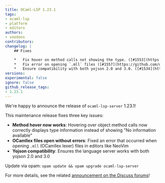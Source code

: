 ```yaml
---
title: OCaml-LSP 1.23.1
tags:
- ocaml-lsp
- platform
- editors
authors:
- voodoos
contributors:
changelog: |
    ## Fixes

    *   Fix hover on method calls not showing the type. ([#1553](https://github.com/ocaml/ocaml-lsp/pull/1553), fixes [#1552](https://github.com/ocaml/ocaml-lsp/issues/1552))
    *   Fix error on opening `.mll` files ([#1557](https://github.com/ocaml/ocaml-lsp/pull/1557))
    *   Ensure compatibility with both yojson 2.0 and 3.0. ([#1534](https://github.com/ocaml/ocaml-lsp/pull/1534))
versions:
experimental: false
ignore: false
github_release_tags:
- 1.23.1
---
```


We're happy to announce the release of `ocaml-lsp-server` 1.23.1!

This maintenance release fixes three key issues:

- **Method hover now works**: Hovering over object method calls now correctly displays type information instead of showing "No information available"
- **OCamllex files open without errors**: Fixed an error that occurred when opening `.mll` (OCamllex lexer) files in editors like NeoVim
- **Yojson compatibility**: Ensures the language server works with both yojson 2.0 and 3.0

Update via opam: `opam update && opam upgrade ocaml-lsp-server`

For more details, see the related [announcement on the Discuss forums](https://discuss.ocaml.org/t/ann-new-releases-of-merlin-5-6-and-ocaml-lsp-1-24-0/)!